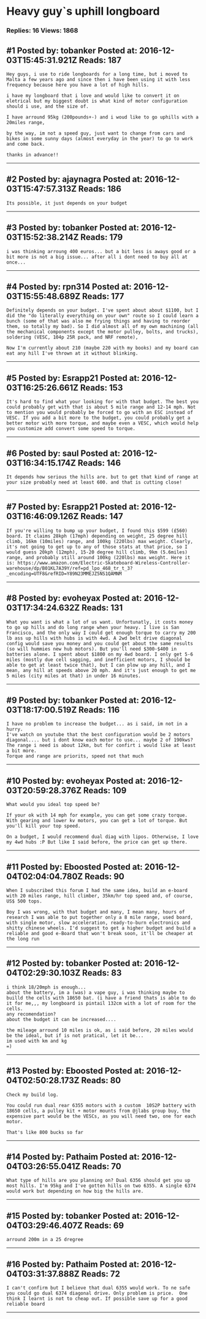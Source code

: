 # Heavy guy`s uphill longboard

### Replies: 16 Views: 1868

## \#1 Posted by: tobanker Posted at: 2016-12-03T15:45:31.921Z Reads: 187

```
Hey guys, i use to ride longboards for a long time, but i moved to Malta a few years ago and since then i have been using it with less frequency because here you have a lot of high hills.

i have my longboard that i love and would like to convert it on eletrical but my biggest doubt is what kind of motor configuration should i use, and the size of.

I have arround 95kg (200pounds+-) and i woud like to go uphills with a 20miles range,
 
by the way, im not a speed guy, just want to change from cars and bikes in some sunny days (almost everyday in the year) to go to work and come back.

thanks in advance!!
```

---
## \#2 Posted by: ajaynagra Posted at: 2016-12-03T15:47:57.313Z Reads: 186

```
Its possible, it just depends on your budget
```

---
## \#3 Posted by: tobanker Posted at: 2016-12-03T15:52:38.214Z Reads: 179

```
i was thinking arroung 400 euros... but a bit less is aways good or a bit more is not a big issue... after all i dont need to buy all at once...
```

---
## \#4 Posted by: rpn314 Posted at: 2016-12-03T15:55:48.689Z Reads: 177

```
Definitely depends on your budget. I've spent about about $1100, but I did the "do literally everything on your own" route so I could learn a bunch (some of that was also me frying things and having to reorder them, so totally my bad). So I did almost all of my own machining (all the mechanical components except the motor pulley, bolts, and trucks), soldering (VESC, 104p 25R pack, and NRF remote), 

Now I'm currently about 210 (maybe 220 with my books) and my board can eat any hill I've thrown at it without blinking.
```

---
## \#5 Posted by: Esrapp21 Posted at: 2016-12-03T16:25:26.661Z Reads: 153

```
It's hard to find what your looking for with that budget. The best you could probably get with that is about 5 mile range and 12-14 mph. Not to mention you would probably be forced to go with an ESC instead of VESC. If you add a bit more to the budget, you could probably get a better motor with more torque, and maybe even a VESC, which would help you customize add convert some speed to torque.
```

---
## \#6 Posted by: saul Posted at: 2016-12-03T16:34:15.174Z Reads: 146

```
It depends how serious the hills are. but to get that kind of range at your size probably need at least 600. and that is cutting close!
```

---
## \#7 Posted by: Esrapp21 Posted at: 2016-12-03T16:46:09.126Z Reads: 147

```
If you're willing to bump up your budget, I found this $599 (£560) board. It claims 28kph (17mph) depending on weight, 25 degree hill climb, 16km (10miles) range, and 100kg (220lbs) max weight. Clearly, it's not going to get up to any of those stats at that price, so I would guess 20kph (12mph), 15-20 degree hill climb, 9km (5.6miles) range, and probably still around 100kg (220lbs) max weight. Here it is: https://www.amazon.com/Electric-Skateboard-Wireless-Controller-warehouse/dp/B01KL7A39Y/ref=pd_lpo_468_tr_t_3?_encoding=UTF8&refRID=Y89N23MMEJZ5NS1QAMNM
```

---
## \#8 Posted by: evoheyax Posted at: 2016-12-03T17:34:24.632Z Reads: 131

```
What you want is what a lot of us want. Unfortunatly, it costs money to go up hills and do long range when your heavy. I live is San Francisco, and the only way I could get enough torque to carry my 200 lb ass up hills with hubs is with 4wd. A 2wd belt drive diagonal config would save you money and you could get about the same results (so will hummies new hub motors). But you'll need $300-$400 in batteries alone. I spent about $1800 on my 4wd board. I only get 5-6 miles (mostly due cell sagging, and inefficient motors, I should be able to get at least twice that), but I can plow up any hill, and I mean, any hill at speeds above 20 mph. And it's just enough to get me 5 miles (city miles at that) in under 16 minutes.
```

---
## \#9 Posted by: tobanker Posted at: 2016-12-03T18:17:00.519Z Reads: 116

```
I have no problem to increase the budget... as i said, im not in a hurry.
I've watch on youtube that the best configuration would be 2 motors diagonal.... but i dont know each motor to use... maybe 2 of 190kws?
The range i need is about 12km, but for confirt i would like at least a bit more.
Torque and range are priorits, speed not that much
```

---
## \#10 Posted by: evoheyax Posted at: 2016-12-03T20:59:28.376Z Reads: 109

```
What would you ideal top speed be?

If your ok with 14 mph for example, you can get some crazy torque. With gearing and lower kv motors, you can get a lot of torque. But you'll kill your top speed.

On a budget, I would recommend dual diag with lipos. Otherwise, I love my 4wd hubs :P But like I said before, the price can get up there.
```

---
## \#11 Posted by: Eboosted Posted at: 2016-12-04T02:04:04.780Z Reads: 90

```
When I subscribed this forum I had the same idea, build an e-board with 20 miles range, hill climber, 35km/hr top speed and, of course, US$ 500 tops.

Boy I was wrong, with that budget and many, I mean many, hours of research I was able to put together only a 8 mile range, used board, with single motor, slow acceleration, ready-to-burn electronics and shitty chinese wheels. I'd suggest to get a higher budget and build a reliable and good e-Board that won't break soon, it'll be cheaper at the long run
```

---
## \#12 Posted by: tobanker Posted at: 2016-12-04T02:29:30.103Z Reads: 83

```
i think 18/20mph is enough... 
about the battery, im a (was) a vape guy, i was thinking maybe to builld the cells with 18650 bat. (i have a friend thats is able to do it for me,,, my longboard is pintail 132cm with a lot of room for the cells.
any recomendation?
about the budget it can be increased....

the mileage arround 10 miles is ok, as i said before, 20 miles would be the ideal, but if is not pratical, let it be...
im used with km and kg
=)
```

---
## \#13 Posted by: Eboosted Posted at: 2016-12-04T02:50:28.173Z Reads: 80

```
Check my build log. 

You could run dual rear 6355 motors with a custom  10S2P battery with 18650 cells, a pulley kit + motor mounts from @jlabs group buy, the expensive part would be the VESCs, as you will need two, one for each motor. 

That's like 800 bucks so far
```

---
## \#14 Posted by: Pathaim Posted at: 2016-12-04T03:26:55.041Z Reads: 70

```
What type of hills are you planning on? Dual 6356 should get you up most hills. I'm 95kg and I've gotten hills on two 6355. A single 6374 would work but depending on how big the hills are.
```

---
## \#15 Posted by: tobanker Posted at: 2016-12-04T03:29:46.407Z Reads: 69

```
arround 200m in a 25 dregree
```

---
## \#16 Posted by: Pathaim Posted at: 2016-12-04T03:31:37.888Z Reads: 72

```
I can't confirm but I believe that dual 6355 would work. To ne safe you could go dual 6374 diagonal drive. Only problem is price.  One think I learnt is not to cheap out. If possible save up for a good reliable board
```

---
